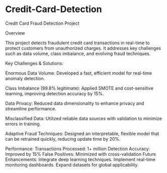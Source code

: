 # Credit-Card-Detection
Credit Card Fraud Detection Project 

Overview

This project detects fraudulent credit card transactions in real-time to protect customers from unauthorized charges. It addresses key challenges such as data volume, class imbalance, and evolving fraud techniques.

Key Challenges & Solutions:

Enormous Data Volume:
Developed a fast, efficient model for real-time anomaly detection.

Class Imbalance (99.8% legitimate):
Applied SMOTE and cost-sensitive learning, improving detection accuracy by 15%.

Data Privacy:
Reduced data dimensionality to enhance privacy and streamline performance.

Misclassified Data:
Utilized reliable data sources with validation to minimize errors in training.

Adaptive Fraud Techniques:
Designed an interpretable, flexible model that can be retrained quickly, reducing update time by 20%.

Performance:
Transactions Processed: 1+ million
Detection Accuracy: Improved by 15%
False Positives: Minimized with cross-validation
Future Enhancements:
Integrate deep learning techniques.
Implement real-time monitoring dashboards.
Expand datasets for global applicability.
